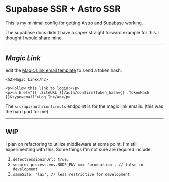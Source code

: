 # Supabase SSR + Astro SSR

This is my minimal config for getting Astro and Supabase working.

The supabase docs didn't have a *super* straight forward example for this.
I thought I would share mine.

---
## *Magic Link*
edit the [Magic Link email template](https://supabase.com/docs/guides/auth/auth-email-passwordless) to send a token hash:
```
<h2>Magic Link</h2>

<p>Follow this link to login:</p>
<p><a href="{{ .SiteURL }}/auth/confirm?token_hash={{ .TokenHash }}&type=email">Log In</a></p>
```

The `src/api/auth/confirm.ts` endpoint is for the magic link emails. (this was the hard part for me)

---
## WIP
I plan on refactoring to utilize middleware at some point.
I'm still experimenting with this.
Some things I'm not sure are required include:
1. `detectSessionInUrl: true,`
2. `secure: process.env.NODE_ENV === 'production', // false in development`
3. `sameSite: 'lax', // less restrictive for development`
